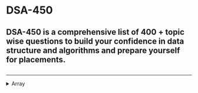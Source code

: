 # DSA-450
##  DSA-450 is a comprehensive list of 400 + topic wise questions to build your confidence in data structure and algorithms and prepare yourself for placements.
## 
<hr>

<details>
<summary>Array</summary>
<br>
[1. Reverse the array 3] (https://www.geeksforgeeks.org/write-a-program-to-reverse-an-array-or-string/)
</details>
